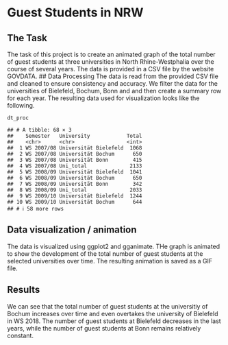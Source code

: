 # Guest Students in NRW

## The Task

The task of this project is to create an animated graph of the total
number of guest students at three universities in North Rhine-Westphalia
over the course of several years. The data is provided in a CSV file by
the website GOVDATA. \## Data Processing The data is read from the
provided CSV file and cleaned to ensure consistency and accuracy. We
filter the data for the universities of Bielefeld, Bochum, Bonn and and
then create a summary row for each year. The resulting data used for
visualization looks like the following.

    dt_proc

    ## # A tibble: 68 × 3
    ##    Semester   University            Total
    ##    <chr>      <chr>                 <int>
    ##  1 WS 2007/08 Universität Bielefeld  1068
    ##  2 WS 2007/08 Universität Bochum      650
    ##  3 WS 2007/08 Universität Bonn        415
    ##  4 WS 2007/08 Uni_total              2133
    ##  5 WS 2008/09 Universität Bielefeld  1041
    ##  6 WS 2008/09 Universität Bochum      650
    ##  7 WS 2008/09 Universität Bonn        342
    ##  8 WS 2008/09 Uni_total              2033
    ##  9 WS 2009/10 Universität Bielefeld  1244
    ## 10 WS 2009/10 Universität Bochum      644
    ## # ℹ 58 more rows

## Data visualization / animation

The data is visualized using ggplot2 and gganimate. THe graph is
animated to show the development of the total number of guest students
at the selected universities over time. The resulting animation is saved
as a GIF file.

## Results

We can see that the total number of guest students at the universitiy of
Bochum increases over time and even overtakes the university of
Bielefeld in WS 2018. The number of guest students at Bielefeld
decreases in the last years, while the number of guest students at Bonn
remains relatively constant.
